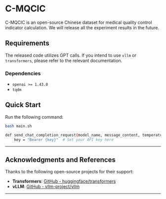 # C-MQCIC

C-MQCIC is an open-source Chinese dataset for medical quality control indicator calculation. We will release all the experiment results in the future.

## Requirements

The released code utilizes GPT calls. If you intend to use `vllm` or `transformers`, please refer to the relevant documentation.

### Dependencies
- `openai >= 1.43.0`
- `tqdm`

## Quick Start

Run the following command:

```bash
bash main.sh

def send_chat_completion_request(model_name, message_content, temperature=0.01):
    key = "Bearer {key}"  # Set your API key here

```
---

## Acknowledgments and References
Thanks to the following open-source projects for their support:
- **Transformers**: [GitHub - huggingface/transformers](https://github.com/huggingface/transformers)  
- **vLLM**: [GitHub - vllm-project/vllm](https://github.com/vllm-project/vllm)  

---
